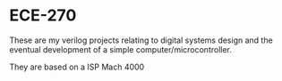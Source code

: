 # ECE-270


These are my verilog projects relating to digital systems design and the eventual development of a simple computer/microcontroller. 

They are based on a ISP Mach 4000


